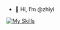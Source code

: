 - 👋 Hi, I’m @zhiyi

[![My Skills](https://skillicons.dev/icons?i=js,html,css,java,python,c,mysql)](https://skillicons.dev)
<!---
hjq041015/hjq041015 is a ✨ special ✨ repository because its `README.md` (this file) appears on your GitHub profile.
You can click the Preview link to take a look at your changes.
--->

